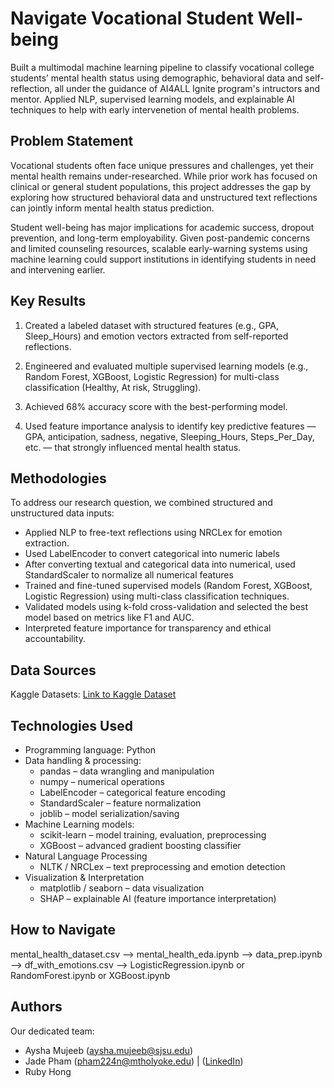 # Navigate Vocational Student Well-being

Built a multimodal machine learning pipeline to classify vocational college students’ mental health status using demographic, behavioral data and self-reflection, all under the guidance of AI4ALL Ignite program's intructors and mentor. 
Applied NLP, supervised learning models, and explainable AI techniques to help with early intervenetion of mental health problems.

## Problem Statement <!--- do not change this line -->

Vocational students often face unique pressures and challenges, yet their mental health remains under-researched. While prior work has focused on clinical or general student populations, this project addresses the gap by exploring how structured behavioral data and unstructured text reflections can jointly inform mental health status prediction.

Student well-being has major implications for academic success, dropout prevention, and long-term employability. Given post-pandemic concerns and limited counseling resources, scalable early-warning systems using machine learning could support institutions in identifying students in need and intervening earlier.

## Key Results <!--- do not change this line -->

1. Created a labeled dataset with structured features (e.g., GPA, Sleep_Hours) and emotion vectors extracted from self-reported reflections.

2. Engineered and evaluated multiple supervised learning models (e.g., Random Forest, XGBoost, Logistic Regression) for multi-class classification (Healthy, At risk, Struggling).

3. Achieved 68% accuracy score with the best-performing model.
   
4. Used feature importance analysis to identify key predictive features — GPA, anticipation, sadness, negative, Sleeping_Hours, Steps_Per_Day, etc. — that strongly influenced mental health status.

## Methodologies <!--- do not change this line -->

To address our research question, we combined structured and unstructured data inputs:
- Applied NLP to free-text reflections using NRCLex for emotion extraction.
- Used LabelEncoder to convert categorical into numeric labels
- After converting textual and categorical data into numerical, used StandardScaler to normalize all numerical features
- Trained and fine-tuned supervised models (Random Forest, XGBoost, Logistic Regression) using multi-class classification techniques.
- Validated models using k-fold cross-validation and selected the best model based on metrics like F1 and AUC.
- Interpreted feature importance for transparency and ethical accountability.

## Data Sources <!--- do not change this line -->

Kaggle Datasets: [Link to Kaggle Dataset](https://www.kaggle.com/datasets/ziya07/student-mental-health-and-resilience-dataset)

## Technologies Used <!--- do not change this line -->

- Programming language: Python
- Data handling & processing:
    - pandas – data wrangling and manipulation
    - numpy – numerical operations
    - LabelEncoder – categorical feature encoding
    - StandardScaler – feature normalization
    - joblib – model serialization/saving
- Machine Learning models:
    - scikit-learn – model training, evaluation, preprocessing
    - XGBoost – advanced gradient boosting classifier
- Natural Language Processing
    - NLTK / NRCLex – text preprocessing and emotion detection
- Visualization & Interpretation
    - matplotlib / seaborn – data visualization
    - SHAP – explainable AI (feature importance interpretation)

## How to Navigate <!--- do not change this line -->
mental_health_dataset.csv --> mental_health_eda.ipynb --> data_prep.ipynb --> df_with_emotions.csv 
--> LogisticRegression.ipynb or RandomForest.ipynb or XGBoost.ipynb 

## Authors <!--- do not change this line -->

Our dedicated team: 
- Aysha Mujeeb (aysha.mujeeb@sjsu.edu)
- Jade Pham ([pham224n@mtholyoke.edu](mailto:pham224n@mtholyoke.edu)) | ([LinkedIn](https://www.linkedin.com/in/jade-pham-0689192a5/))
- Ruby Hong
